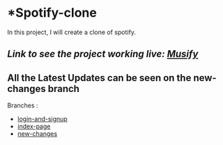 # *Spotify-clone
In this project, I will create a clone of spotify.</br>

***Link to see the project working live: <a href="http://ec2-3-7-73-230.ap-south-1.compute.amazonaws.com/register.php">Musify</a>***
---

## All the Latest Updates can be seen on the new-changes branch
Branches :
<ul>
  <li><a href="https://github.com/shabh2412/Spotify-clone/tree/login-and-signup">login-and-signup</a></li>
  <li><a href="https://github.com/shabh2412/Spotify-clone/tree/index-page">index-page</a></li>
  <li><a href="https://github.com/shabh2412/Spotify-clone/tree/new-changes">new-changes</a></li>
</ul>
